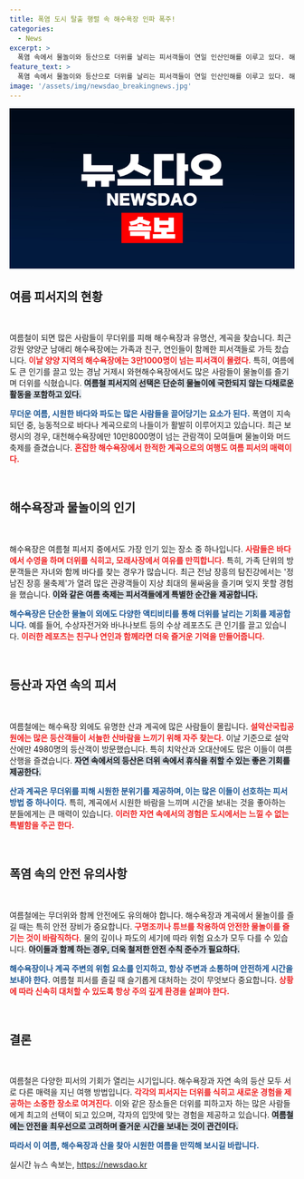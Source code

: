 ```yaml
---
title: 폭염 도시 탈출 행렬 속 해수욕장 인파 폭주!
categories:
  - News
excerpt: >
  폭염 속에서 물놀이와 등산으로 더위를 날리는 피서객들이 연일 인산인해를 이루고 있다. 해수욕장과 유명 산들이 가족, 친구 단위 관광객들로 북적이며 여름철 축제를 즐기고 있다. 이번 여름, 당신도 특별한 여름 추억을 만들어보세요!
feature_text: >
  폭염 속에서 물놀이와 등산으로 더위를 날리는 피서객들이 연일 인산인해를 이루고 있다. 해수욕장과 유명 산들이 가족, 친구 단위 관광객들로 북적이며 여름철 축제를 즐기고 있다. 이번 여름, 당신도 특별한 여름 추억을 만들어보세요!
image: '/assets/img/newsdao_breakingnews.jpg'
---
```


<p><img src="/assets/img/newsdao_breakingnews.jpg" alt="ranknews 속보" /></p>

<h2 data-ke-size="size26">여름 피서지의 현황</h2>

<p data-ke-size="size16">&nbsp;</p>

<p>여름철이 되면 많은 사람들이 무더위를 피해 해수욕장과 유명산, 계곡을 찾습니다. 최근 강원 양양군 남애리 해수욕장에는 가족과 친구, 연인들이 함께한 피서객들로 가득 찼습니다. <b><span style="color: #ee2323;">이날 양양 지역의 해수욕장에는 3만1000명이 넘는 피서객이 몰렸다.</span></b> 특히, 여름에도 큰 인기를 끌고 있는 경남 거제시 와현해수욕장에서도 많은 사람들이 물놀이를 즐기며 더위를 식혔습니다. <b><span style="background-color: #21538527;">여름철 피서지의 선택은 단순히 물놀이에 국한되지 않는 다채로운 활동을 포함하고 있다.</span></b> </p>

<p><b><span style="color: #1a5490;">무더운 여름, 시원한 바다와 파도는 많은 사람들을 끌어당기는 요소가 된다.</span></b> 폭염이 지속되던 중, 능동적으로 바다나 계곡으로의 나들이가 활발히 이루어지고 있습니다. 최근 보령시의 경우, 대천해수욕장에만 10만8000명이 넘는 관람객이 모여들며 물놀이와 머드 축제를 즐겼습니다. <b><span style="color: #ee2323;">혼잡한 해수욕장에서 한적한 계곡으로의 여행도 여름 피서의 매력이다.</span></b></p>

<p data-ke-size="size16">&nbsp;</p>

<h2 data-ke-size="size26">해수욕장과 물놀이의 인기</h2>

<p data-ke-size="size16">&nbsp;</p>

<p>해수욕장은 여름철 피서지 중에서도 가장 인기 있는 장소 중 하나입니다. <b><span style="color: #ee2323;">사람들은 바다에서 수영을 하며 더위를 식히고, 모래사장에서 여유를 만끽합니다.</span></b> 특히, 가족 단위의 방문객들은 자녀와 함께 바다를 찾는 경우가 많습니다. 최근 전남 장흥의 탐진강에서는 '정남진 장흥 물축제'가 열려 많은 관광객들이 지상 최대의 물싸움을 즐기며 잊지 못할 경험을 했습니다. <b><span style="background-color: #21538527;">이와 같은 여름 축제는 피서객들에게 특별한 순간을 제공합니다.</span></b> </p>

<p><b><span style="color: #1a5490;">해수욕장은 단순한 물놀이 외에도 다양한 액티비티를 통해 더위를 날리는 기회를 제공합니다.</span></b> 예를 들어, 수상자전거와 바나나보트 등의 수상 레포츠도 큰 인기를 끌고 있습니다. <b><span style="color: #ee2323;">이러한 레포츠는 친구나 연인과 함께라면 더욱 즐거운 기억을 만들어줍니다.</span></b> </p>

<p data-ke-size="size16">&nbsp;</p>

<h2 data-ke-size="size26">등산과 자연 속의 피서</h2>

<p data-ke-size="size16">&nbsp;</p>

<p>여름철에는 해수욕장 외에도 유명한 산과 계곡에 많은 사람들이 몰립니다. <b><span style="color: #ee2323;">설악산국립공원에는 많은 등산객들이 서늘한 산바람을 느끼기 위해 자주 찾는다.</span></b> 이날 기준으로 설악산에만 4980명의 등산객이 방문했습니다. 특히 치악산과 오대산에도 많은 이들이 여름 산행을 즐겼습니다. <b><span style="background-color: #21538527;">자연 속에서의 등산은 더위 속에서 휴식을 취할 수 있는 좋은 기회를 제공한다.</span></b></p>

<p><b><span style="color: #1a5490;">산과 계곡은 무더위를 피해 시원한 분위기를 제공하며, 이는 많은 이들이 선호하는 피서 방법 중 하나이다.</span></b> 특히, 계곡에서 시원한 바람을 느끼며 시간을 보내는 것을 좋아하는 분들에게는 큰 매력이 있습니다. <b><span style="color: #ee2323;">이러한 자연 속에서의 경험은 도시에서는 느낄 수 없는 특별함을 주곤 한다.</span></b></p>

<p data-ke-size="size16">&nbsp;</p>

<h2 data-ke-size="size26">폭염 속의 안전 유의사항</h2>

<p data-ke-size="size16">&nbsp;</p>

<p>여름철에는 무더위와 함께 안전에도 유의해야 합니다. 해수욕장과 계곡에서 물놀이를 즐길 때는 특히 안전 장비가 중요합니다. <b><span style="color: #ee2323;">구명조끼나 튜브를 착용하여 안전한 물놀이를 즐기는 것이 바람직하다.</span></b> 물의 깊이나 파도의 세기에 따라 위험 요소가 모두 다를 수 있습니다. <b><span style="background-color: #21538527;">아이들과 함께 하는 경우, 더욱 철저한 안전 수칙 준수가 필요하다.</span></b> </p>

<p><b><span style="color: #1a5490;">해수욕장이나 계곡 주변의 위험 요소를 인지하고, 항상 주변과 소통하며 안전하게 시간을 보내야 한다.</span></b> 여름철 피서를 즐길 때 슬기롭게 대처하는 것이 무엇보다 중요합니다. <b><span style="color: #ee2323;">상황에 따라 신속히 대처할 수 있도록 항상 주의 깊게 환경을 살펴야 한다.</span></b> </p>

<p data-ke-size="size16">&nbsp;</p>

<h2 data-ke-size="size26">결론</h2>

<p data-ke-size="size16">&nbsp;</p>

<p>여름철은 다양한 피서의 기회가 열리는 시기입니다. 해수욕장과 자연 속의 등산 모두 서로 다른 매력을 지닌 여행 방법입니다. <b><span style="color: #ee2323;">각각의 피서지는 더위를 식히고 새로운 경험을 제공하는 소중한 장소로 여겨진다.</span></b> 이와 같은 장소들은 더위를 피하고자 하는 많은 사람들에게 최고의 선택이 되고 있으며, 각자의 입맛에 맞는 경험을 제공하고 있습니다. <b><span style="background-color: #21538527;">여름철에는 안전을 최우선으로 고려하며 즐거운 시간을 보내는 것이 관건이다.</span></b> </p>

<p><b><span style="color: #1a5490;">따라서 이 여름, 해수욕장과 산을 찾아 시원한 여름을 만끽해 보시길 바랍니다.</span></b></p>
실시간 뉴스 속보는, <a href="https://newsdao.kr" rel="dofollow">https://newsdao.kr</a>


